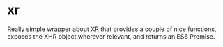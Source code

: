 xr
==

Really simple wrapper about XR that provides a couple of nice functions, exposes the XHR object wherever relevant, and returns an ES6 Promise.
